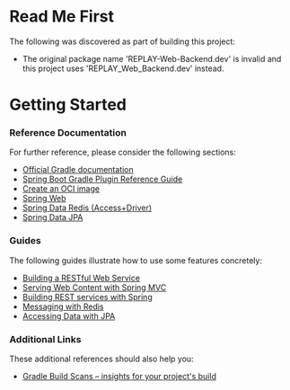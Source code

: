 # Read Me First
The following was discovered as part of building this project:

* The original package name 'REPLAY-Web-Backend.dev' is invalid and this project uses 'REPLAY_Web_Backend.dev' instead.

# Getting Started

### Reference Documentation
For further reference, please consider the following sections:

* [Official Gradle documentation](https://docs.gradle.org)
* [Spring Boot Gradle Plugin Reference Guide](https://docs.spring.io/spring-boot/3.4.3/gradle-plugin)
* [Create an OCI image](https://docs.spring.io/spring-boot/3.4.3/gradle-plugin/packaging-oci-image.html)
* [Spring Web](https://docs.spring.io/spring-boot/3.4.3/reference/web/servlet.html)
* [Spring Data Redis (Access+Driver)](https://docs.spring.io/spring-boot/3.4.3/reference/data/nosql.html#data.nosql.redis)
* [Spring Data JPA](https://docs.spring.io/spring-boot/3.4.3/reference/data/sql.html#data.sql.jpa-and-spring-data)

### Guides
The following guides illustrate how to use some features concretely:

* [Building a RESTful Web Service](https://spring.io/guides/gs/rest-service/)
* [Serving Web Content with Spring MVC](https://spring.io/guides/gs/serving-web-content/)
* [Building REST services with Spring](https://spring.io/guides/tutorials/rest/)
* [Messaging with Redis](https://spring.io/guides/gs/messaging-redis/)
* [Accessing Data with JPA](https://spring.io/guides/gs/accessing-data-jpa/)

### Additional Links
These additional references should also help you:

* [Gradle Build Scans – insights for your project's build](https://scans.gradle.com#gradle)

